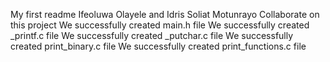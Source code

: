 My first readme
Ifeoluwa Olayele and Idris Soliat Motunrayo Collaborate on this project
We successfully created main.h file
We successfully created _printf.c file
We successfully created _putchar.c file
We successfully created print_binary.c file
We successfully created print_functions.c file
